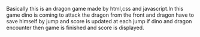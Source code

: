 Basically this is an dragon game made by html,css and javascript.In this game dino is coming to attack the dragon from the front and dragon have to save himself by jump and score is updated at each jump if dino and dragon encounter then game is finished and score is displayed.
